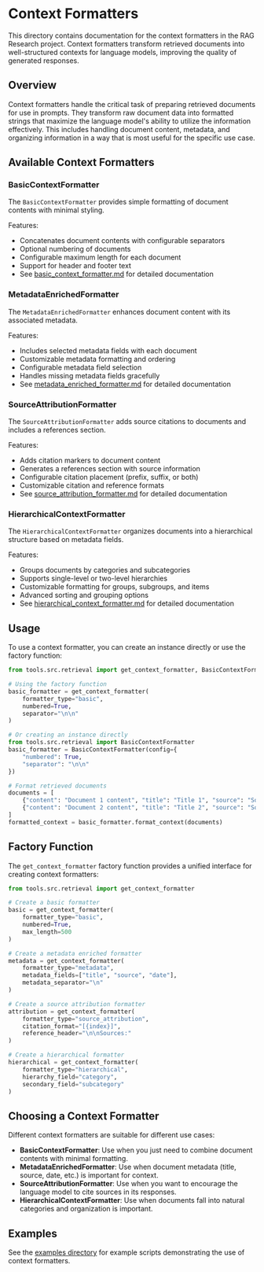 # Context Formatters

This directory contains documentation for the context formatters in the RAG Research project. Context formatters transform retrieved documents into well-structured contexts for language models, improving the quality of generated responses.

## Overview

Context formatters handle the critical task of preparing retrieved documents for use in prompts. They transform raw document data into formatted strings that maximize the language model's ability to utilize the information effectively. This includes handling document content, metadata, and organizing information in a way that is most useful for the specific use case.

## Available Context Formatters

### BasicContextFormatter

The `BasicContextFormatter` provides simple formatting of document contents with minimal styling.

Features:
- Concatenates document contents with configurable separators
- Optional numbering of documents
- Configurable maximum length for each document
- Support for header and footer text
- See [basic_context_formatter.md](./basic_context_formatter.md) for detailed documentation

### MetadataEnrichedFormatter

The `MetadataEnrichedFormatter` enhances document content with its associated metadata.

Features:
- Includes selected metadata fields with each document
- Customizable metadata formatting and ordering
- Configurable metadata field selection
- Handles missing metadata fields gracefully
- See [metadata_enriched_formatter.md](./metadata_enriched_formatter.md) for detailed documentation

### SourceAttributionFormatter

The `SourceAttributionFormatter` adds source citations to documents and includes a references section.

Features:
- Adds citation markers to document content
- Generates a references section with source information
- Configurable citation placement (prefix, suffix, or both)
- Customizable citation and reference formats
- See [source_attribution_formatter.md](./source_attribution_formatter.md) for detailed documentation

### HierarchicalContextFormatter

The `HierarchicalContextFormatter` organizes documents into a hierarchical structure based on metadata fields.

Features:
- Groups documents by categories and subcategories
- Supports single-level or two-level hierarchies
- Customizable formatting for groups, subgroups, and items
- Advanced sorting and grouping options
- See [hierarchical_context_formatter.md](./hierarchical_context_formatter.md) for detailed documentation

## Usage

To use a context formatter, you can create an instance directly or use the factory function:

```python
from tools.src.retrieval import get_context_formatter, BasicContextFormatter

# Using the factory function
basic_formatter = get_context_formatter(
    formatter_type="basic",
    numbered=True,
    separator="\n\n"
)

# Or creating an instance directly
from tools.src.retrieval import BasicContextFormatter
basic_formatter = BasicContextFormatter(config={
    "numbered": True,
    "separator": "\n\n"
})

# Format retrieved documents
documents = [
    {"content": "Document 1 content", "title": "Title 1", "source": "Source 1"},
    {"content": "Document 2 content", "title": "Title 2", "source": "Source 2"}
]
formatted_context = basic_formatter.format_context(documents)
```

## Factory Function

The `get_context_formatter` factory function provides a unified interface for creating context formatters:

```python
from tools.src.retrieval import get_context_formatter

# Create a basic formatter
basic = get_context_formatter(
    formatter_type="basic",
    numbered=True,
    max_length=500
)

# Create a metadata enriched formatter
metadata = get_context_formatter(
    formatter_type="metadata",
    metadata_fields=["title", "source", "date"],
    metadata_separator="\n"
)

# Create a source attribution formatter
attribution = get_context_formatter(
    formatter_type="source_attribution",
    citation_format="[{index}]",
    reference_header="\n\nSources:"
)

# Create a hierarchical formatter
hierarchical = get_context_formatter(
    formatter_type="hierarchical",
    hierarchy_field="category",
    secondary_field="subcategory"
)
```

## Choosing a Context Formatter

Different context formatters are suitable for different use cases:

- **BasicContextFormatter**: Use when you just need to combine document contents with minimal formatting.
- **MetadataEnrichedFormatter**: Use when document metadata (title, source, date, etc.) is important for context.
- **SourceAttributionFormatter**: Use when you want to encourage the language model to cite sources in its responses.
- **HierarchicalContextFormatter**: Use when documents fall into natural categories and organization is important.

## Examples

See the [examples directory](../../../../examples/retrieval/generation/) for example scripts demonstrating the use of context formatters. 